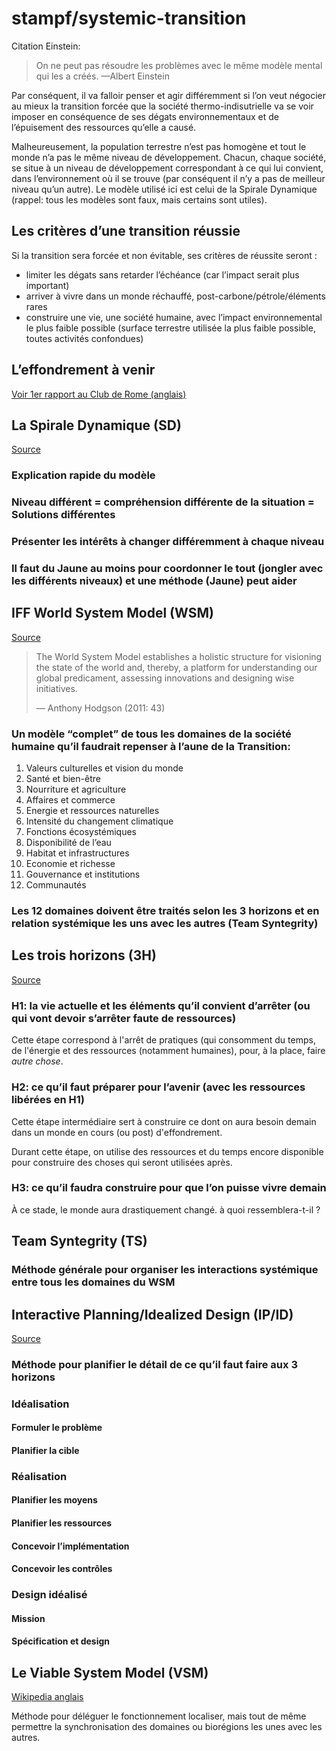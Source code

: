 # stampf/systemic-transition

Citation Einstein:

> On ne peut pas résoudre les problèmes avec le même modèle mental qui les a créés. —Albert Einstein

Par conséquent, il va falloir penser et agir différemment si l’on veut négocier au mieux la transition forcée que la société thermo-indisutrielle va se voir imposer en conséquence de ses dégats environnementaux et de l’épuisement des ressources qu’elle a causé.

Malheureusement, la population terrestre n’est pas homogène et tout le monde n’a pas le même niveau de développement. Chacun, chaque société, se situe à un niveau de développement correspondant à ce qui lui convient, dans l’environnement où il se trouve \(par conséquent il n’y a pas de meilleur niveau qu’un autre\). Le modèle utilisé ici est celui de la Spirale Dynamique \(rappel: tous les modèles sont faux, mais certains sont utiles\).

## Les critères d’une transition réussie

Si la transition sera forcée et non évitable, ses critères de réussite seront :

* limiter les dégats sans retarder l’échéance \(car l’impact serait plus important\)
* arriver à vivre dans un monde réchauffé, post-carbone/pétrole/éléments rares
* construire une vie, une société humaine, avec l’impact environnemental le plus faible possible \(surface terrestre utilisée la plus faible possible, toutes activités confondues\)

## L’effondrement à venir

[Voir 1er rapport au Club de Rome \(anglais\)](https://clubofrome.org/publication/the-limits-to-growth/)

## La Spirale Dynamique \(SD\)

[Source](https://fr.wikipedia.org/wiki/Spirale_dynamique)

### Explication rapide du modèle

### Niveau différent = compréhension différente de la situation = Solutions différentes

### Présenter les intérêts à changer différemment à chaque niveau

### Il faut du Jaune au moins pour coordonner le tout \(jongler avec les différents niveaux\) et une méthode \(Jaune\) peut aider

## IFF World System Model \(WSM\)

[Source](https://medium.com/age-of-awareness/the-iff-world-system-model-afa8d700dad9)

> The World System Model establishes a holistic structure for visioning the state of the world and, thereby, a platform for understanding our global predicament, assessing innovations and designing wise initiatives.
>
> — Anthony Hodgson \(2011: 43\)

### Un modèle “complet” de tous les domaines de la société humaine qu’il faudrait repenser à l’aune de la Transition:

1. Valeurs culturelles et vision du monde
2. Santé et bien-être
3. Nourriture et agriculture
4. Affaires et commerce
5. Energie et ressources naturelles
6. Intensité du changement climatique
7. Fonctions écosystémiques
8. Disponibilité de l’eau
9. Habitat et infrastructures
10. Economie et richesse
11. Gouvernance et institutions
12. Communautés

### Les 12 domaines doivent être traités selon les 3 horizons et en relation systémique les uns avec les autres \(Team Syntegrity\)

## Les trois horizons \(3H\)

[Source](https://medium.com/activate-the-future/the-three-horizons-of-innovation-and-culture-change-d9681b0e0b0f)

### H1: la vie actuelle et les éléments qu’il convient d’arrêter \(ou qui vont devoir s’arrêter faute de ressources\)

Cette étape correspond à l'arrêt de pratiques \(qui consomment du temps, de l'énergie et des ressources \(notamment humaines\), pour, à la place, faire _autre chose_.

### H2: ce qu’il faut préparer pour l’avenir \(avec les ressources libérées en H1\)

Cette étape intermédiaire sert à construire ce dont on aura besoin demain dans un monde en cours \(ou post\) d'effondrement.

Durant cette étape, on utilise des ressources et du temps encore disponible pour construire des choses qui seront utilisées après. 

### H3: ce qu’il faudra construire pour que l’on puisse vivre demain

À ce stade, le monde aura drastiquement changé. à quoi ressemblera-t-il ?

## Team Syntegrity \(TS\)

### Méthode générale pour organiser les interactions systémique entre tous les domaines du WSM

## Interactive Planning/Idealized Design \(IP/ID\)

[Source](https://eaasos.info/Content/Downloads/AckoffGuidetoIdealizedRedesign.pdf)

### Méthode pour planifier le détail de ce qu’il faut faire aux 3 horizons

### Idéalisation

#### Formuler le problème

#### Planifier la cible

### Réalisation

#### Planifier les moyens

#### Planifier les ressources

#### Concevoir l’implémentation

#### Concevoir les contrôles

### Design idéalisé

#### Mission

#### Spécification et design

## Le Viable System Model \(VSM\)

[Wikipedia anglais](https://en.wikipedia.org/wiki/Viable_system_model)

Méthode pour déléguer le fonctionnement localiser, mais tout de même permettre la synchronisation des domaines ou biorégions les unes avec les autres.


